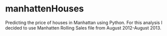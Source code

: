 # manhattenHouses
Predicting the price of houses in Manhattan using Python. For this analysis I decided to use Manhatten Rolling Sales file from August 2012-August 2013.
